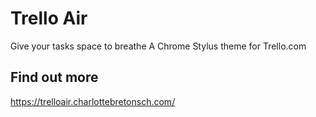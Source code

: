 # Trello Air
Give your tasks space to breathe
A Chrome Stylus theme for Trello.com

## Find out more
https://trelloair.charlottebretonsch.com/
